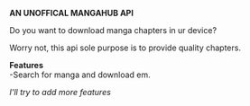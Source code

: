 **AN UNOFFICAL MANGAHUB API**

Do you want to download manga chapters in ur device?

Worry not, this api sole purpose is to provide quality chapters.

**Features** <br />
-Search for manga and download em. <br />

*I'll try to add more features* <br />

